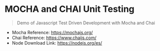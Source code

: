 # MOCHA and CHAI Unit Testing

> Demo of Javascript Test Driven Development with Mocha and Chai

- Mocha Reference: https://mochajs.org/
- Chai Reference: https://www.chaijs.com/
- Node Download Link: https://nodejs.org/es/